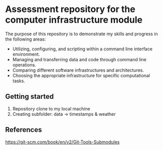 # Assessment repository for the computer infrastructure module

The purpose of this repository is to demonstrate my skills and progress in the following areas:

- Utilizing, configuring, and scripting within a command line interface environment.
- Managing and transferring data and code through command line operations.
- Comparing different software infrastructures and architectures.
- Choosing the appropriate infrastructure for specific computational tasks.

## Getting started

1. Repository clone to my local machine
2. Creating subfolder: data -> timestamps & weather
                              








## References 
https://git-scm.com/book/en/v2/Git-Tools-Submodules